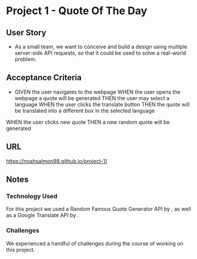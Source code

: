 # Project 1 - Quote Of The Day

## User Story

*  As a small team, we want to conceive and build a design using multiple server-side API requests, so that it could be used to solve a real-world problem. 

## Acceptance Criteria

* GIVEN the user navigates to the webpage
WHEN the user opens the webpage a quote will be generated
THEN the user may select a language
WHEN the user clicks the translate button
THEN the quote will be translated into a different box in the selected language
<THEN the user may copy the quote or translation to clipboard>
WHEN the user clicks new quote
THEN a new random quote will be generated

## URL

https://noahsalmon98.github.io/project-1/

## Notes

### Technology Used
For this project we used a Random Famous Quote Generator API by  , as well as a Google Translate API by .

### Challenges
We experienced a handful of challenges during the course of working on this project. 
